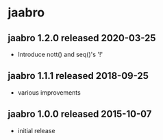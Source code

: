 
# jaabro


## jaabro 1.2.0 released 2020-03-25

* Introduce nott() and seq()'s '!'


## jaabro 1.1.1 released 2018-09-25

* various improvements


## jaabro 1.0.0 released 2015-10-07

* initial release

